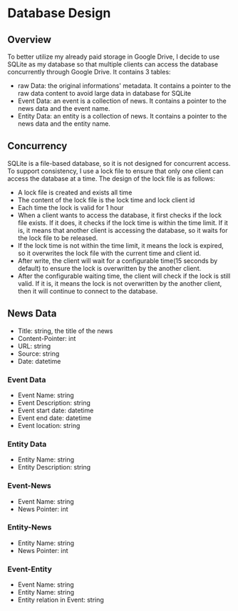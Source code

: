 # Database Design

## Overview
To better utilize my already paid storage in Google Drive, I decide to use SQLite as my database so that multiple clients can access the database concurrently through Google Drive. It contains 3 tables:
- raw Data: the original informations' metadata. It contains a pointer to the raw data content to avoid large data in database for SQLite
- Event Data: an event is a collection of news. It contains a pointer to the news data and the event name.
- Entity Data: an entity is a collection of news. It contains a pointer to the news data and the entity name.

## Concurrency
SQLite is a file-based database, so it is not designed for concurrent access. To support consistency, I use a lock file to ensure that only one client can access the database at a time.
The design of the lock file is as follows:
- A lock file is created and exists all time
- The content of the lock file is the lock time and lock client id
- Each time the lock is valid for 1 hour
- When a client wants to access the database, it first checks if the lock file exists. If it does, it checks if the lock time is within the time limit. If it is, it means that another client is accessing the database, so it waits for the lock file to be released.
- If the lock time is not within the time limit, it means the lock is expired, so it overwrites the lock file with the current time and client id.
- After write, the client will wait for a configurable time(15 seconds by default) to ensure the lock is overwritten by the another client.
- After the configurable waiting time, the client will check if the lock is still valid. If it is, it means the lock is not overwritten by the another client, then it will continue to connect to the database.

## News Data

- Title: string, the title of the news
- Content-Pointer: int
- URL: string
- Source: string
- Date: datetime

### Event Data
- Event Name: string
- Event Description: string
- Event start date: datetime
- Event end date: datetime
- Event location: string

### Entity Data
- Entity Name: string
- Entity Description: string

### Event-News
- Event Name: string
- News Pointer: int

### Entity-News
- Entity Name: string
- News Pointer: int

### Event-Entity
- Event Name: string
- Entity Name: string
- Entity relation in Event: string